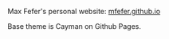 Max Fefer's personal website: [mfefer.github.io](https://mfefer.github.io/)

Base theme is Cayman on Github Pages.
